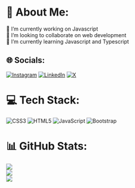 # 💫 About Me:
🔭 I’m currently working on Javascript<br>👯 I’m looking to collaborate on web development<br>🌱 I’m currently learning Javascript and Typescript<br>


## 🌐 Socials:
[![Instagram](https://img.shields.io/badge/Instagram-%23E4405F.svg?logo=Instagram&logoColor=white)](https://instagram.com/https://www.instagram.com/boraurall/) [![LinkedIn](https://img.shields.io/badge/LinkedIn-%230077B5.svg?logo=linkedin&logoColor=white)](https://linkedin.com/in/https://www.linkedin.com/in/bora-ural/) [![X](https://img.shields.io/badge/X-black.svg?logo=X&logoColor=white)](https://x.com/https://twitter.com/Boraurall) 

# 💻 Tech Stack:
![CSS3](https://img.shields.io/badge/css3-%231572B6.svg?style=for-the-badge&logo=css3&logoColor=white) ![HTML5](https://img.shields.io/badge/html5-%23E34F26.svg?style=for-the-badge&logo=html5&logoColor=white) ![JavaScript](https://img.shields.io/badge/javascript-%23323330.svg?style=for-the-badge&logo=javascript&logoColor=%23F7DF1E) ![Bootstrap](https://img.shields.io/badge/bootstrap-%238511FA.svg?style=for-the-badge&logo=bootstrap&logoColor=white)
# 📊 GitHub Stats:
![](https://github-readme-stats.vercel.app/api?username=Boraural&theme=dark&hide_border=false&include_all_commits=true&count_private=false)<br/>
![](https://github-readme-streak-stats.herokuapp.com/?user=Boraural&theme=dark&hide_border=false)<br/>
![](https://github-readme-stats.vercel.app/api/top-langs/?username=Boraural&theme=dark&hide_border=false&include_all_commits=true&count_private=false&layout=compact)

<!-- Proudly created with GPRM ( https://gprm.itsvg.in ) -->
